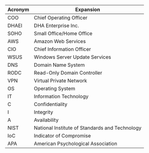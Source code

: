 | Acronym | Expansion |
| - | - |
| COO | Chief Operating Officer|
| DHAEI | DHA Enterprise Inc. |
| SOHO | Small Office/Home Office |
| AWS | Amazon Web Services |
| CIO | Chief Information Officer |
| WSUS | Windows Server Update Services |
| DNS | Domain Name System |
| RODC | Read-Only Domain Controller |
| VPN | Virtual Private Network |
| OS | Operating System |
| IT | Information Technology |
| C | Confidentiality |
| I | Integrity |
| A | Availability |
| NIST | National Institute of Standards and Technology |
| IoC | Indicator of Compromise |
| APA | American Psychological Association |
